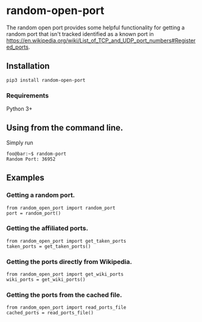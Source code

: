 # random-open-port

The random open port provides some helpful functionality for getting a random port that isn't
tracked identified as a known port in <https://en.wikipedia.org/wiki/List_of_TCP_and_UDP_port_numbers#Registered_ports>.

## Installation

```pip3 install random-open-port```

### Requirements

Python 3+


## Using from the command line.

Simply run

```console
foo@bar:~$ random-port
Random Port: 36952
```

## Examples

### Getting a random port.

```
from random_open_port import random_port
port = random_port()
```

### Getting the affiliated ports.

```
from random_open_port import get_taken_ports
taken_ports = get_taken_ports() 
```

### Getting the ports directly from Wikipedia.

```
from random_open_port import get_wiki_ports
wiki_ports = get_wiki_ports()
```

### Getting the ports from the cached file.

```
from random_open_port import read_ports_file
cached_ports = read_ports_file()
```



